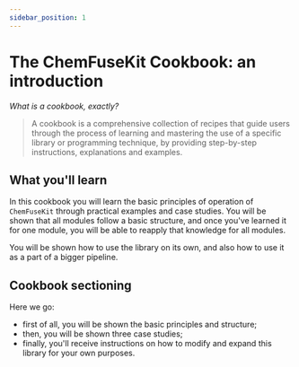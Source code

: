 ```yaml
---
sidebar_position: 1
---
```


# The ChemFuseKit Cookbook: an introduction

*What is a cookbook, exactly?*

> A cookbook is a comprehensive collection of recipes that guide users through
the process of learning and mastering the use of a specific library or
programming technique, by providing step-by-step instructions, explanations and
examples.

## What you'll learn

In this cookbook you will learn the basic principles of operation of `ChemFuseKit` through practical examples and case studies. You will be shown that all modules follow a basic structure, and once you've learned it for one module, you will be able to reapply that knowledge for all modules.

You will be shown how to use the library on its own, and also how to use it as a part of a bigger pipeline.

## Cookbook sectioning

Here we go:

- first of all, you will be shown the basic principles and structure;
- then, you will be shown three case studies;
- finally, you'll receive instructions on how to modify and expand this library for your own purposes.